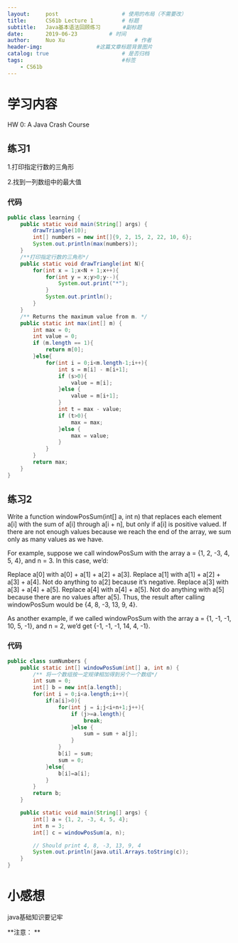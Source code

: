 ```yaml
---
layout:     post   				    # 使用的布局（不需要改）
title:      CS61b Lecture 1			# 标题 
subtitle:   Java基本语法回顾练习       #副标题
date:       2019-06-23			# 时间
author:     Nuo Xu 						# 作者
header-img:              	#这篇文章标题背景图片
catalog: true 						# 是否归档
tags:								#标签
    - CS61b 
---
```

# 学习内容
HW 0: A Java Crash Course

## 练习1
1.打印指定行数的三角形  

2.找到一列数组中的最大值

### 代码
```java
public class learning {
    public static void main(String[] args) {
        drawTriangle(10);
        int[] numbers = new int[]{9, 2, 15, 2, 22, 10, 6};
        System.out.println(max(numbers));
    }
    /**打印指定行数的三角形*/
    public static void drawTriangle(int N){
        for(int x = 1;x<N + 1;x++){
            for(int y = x;y>0;y--){
                System.out.print("*");
            }
            System.out.println();
        }
    }
    /** Returns the maximum value from m. */
    public static int max(int[] m) {
        int max = 0;
        int value = 0;
        if (m.length == 1){
            return m[0];
        }else{
            for(int i = 0;i<m.length-1;i++){
                int s = m[i] - m[i+1];
                if (s>0){
                    value = m[i];
                }else {
                    value = m[i+1];
                }
                int t = max - value;
                if (t>0){
                    max = max;
                }else {
                    max = value;
                }
            }
        }
        return max;
    }
}
```
## 练习2
Write a function windowPosSum(int[] a, int n) that replaces each element a[i] with the sum of a[i] through a[i + n], but only if a[i] is positive valued. If there are not enough values because we reach the end of the array, we sum only as many values as we have.

For example, suppose we call windowPosSum with the array a = {1, 2, -3, 4, 5, 4}, and n = 3. In this case, we’d:

Replace a[0] with a[0] + a[1] + a[2] + a[3].
Replace a[1] with a[1] + a[2] + a[3] + a[4].
Not do anything to a[2] because it’s negative.
Replace a[3] with a[3] + a[4] + a[5].
Replace a[4] with a[4] + a[5].
Not do anything with a[5] because there are no values after a[5].
Thus, the result after calling windowPosSum would be {4, 8, -3, 13, 9, 4}.

As another example, if we called windowPosSum with the array a = {1, -1, -1, 10, 5, -1}, and n = 2, we’d get {-1, -1, -1, 14, 4, -1}.

### 代码
```java
public class sumNumbers {
    public static int[] windowPosSum(int[] a, int n) {
        /** 将一个数组按一定规律相加得到另个一个数组*/
        int sum = 0;
        int[] b = new int[a.length];
        for(int i = 0;i<a.length;i++){
            if(a[i]>0){
                for(int j = i;j<i+n+1;j++){
                    if (j>=a.length){
                        break;
                    }else {
                        sum = sum + a[j];
                    }
                }
                b[i] = sum;
                sum = 0;
            }else{
                b[i]=a[i];
            }
        }
        return b;
    }

    public static void main(String[] args) {
        int[] a = {1, 2, -3, 4, 5, 4};
        int n = 3;
        int[] c = windowPosSum(a, n);

        // Should print 4, 8, -3, 13, 9, 4
        System.out.println(java.util.Arrays.toString(c));
    }
}
```
# 小感想
java基础知识要记牢

**注意：  **
